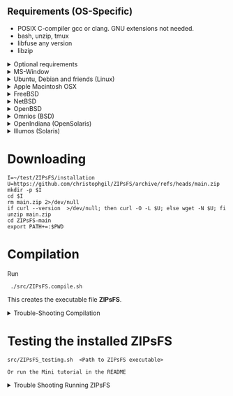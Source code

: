## Requirements (OS-Specific)

 - POSIX C-compiler gcc or clang. GNU extensions not needed.
 - bash, unzip, tmux
 - libfuse any version
 - libzip


<details><summary>Optional requirements</summary>

 - binutils       (Provides /usr/bin/addr2line, which is used for debugging.  Back-traces show location in source code)

ZIPsFS allows transparent on-the-fly file conversion which requires the following:

 - docker
 - tesseract-ocr-eng
 - imagemagick
 - poppler-utils
 - pdftotext
</details><!--- Optional -->

<details><summary>MS-Window</summary>


A ZIPsFS file system can be exported via SAMBA such and the file system can be visited with a Windows PC.
    ZIPsFS can`` also be installed on a Windows system in  WSL.

### Problem: Files that are not listed in the parent are not accessible

In Windows, network  files are generally not accessible when they are not listed in the parent folder.

This breaks the following ZIPsFS features:

 - Appending the suffix ***@SOURCE.TXT*** to a virtual file path forms a file telling the real physical  location.

 - Accessing Internet files as regular files




### Problems dynamically generating files with Windows executables

ZIPsFS can generate files dynamically. The virtual file content can be the output of a command.

This also works for Windows executables with the compatibility layer Wine.

However, we found the following problems:

 - Usually, ZIPsFS is started in a headless environment i. e. not from a desktop environment.
   Some Windows CLI programs require a graphical display.

   Workaround: A virtual  frame-buffer like ***xvfb*** and setting the DISPLAY environment variable accordingly


 - Some Windows command-line executables do not behave reliably when launched from another executable (here ZIPsFS).
   This issue stems from the  Windows Console API which is used in  CLI programs to implement progress reports.
   Like traditional  escape sequences, the Windows Console API allows free cursor positioning.

   Workaround:

   When the special symbol ***PLACEHOLDER_EXTERNAL_QUEUE*** is specified instead of a direct executable path, ZIPsFS:

    - Pushes the task details to a queue.
    - Waits for the result.

   The actual execution of these tasks is handled by the shell script ZIPsFS_autogen_queue.sh,
   which must be started manually by the user. This script polls the queue and performs the requested conversions or operations.
   Multiple instances of the script can run in parallel, allowing concurrent task handling.

</details><!--- Windows -->




<details><summary>Ubuntu, Debian and friends (Linux)</summary>

    apt-get update
    apt-get install fuse-zip   libfuse3-dev  libzip-dev  unzip lynx tmux
    addr2line -H || apt-get install binutils

    apt-get install gcc

or

    apt-get install clang
</details><!--- Ubuntu -->



<details><summary>Apple Macintosh OSX</summary>

Download and install MacPorts https://www.macports.org/
Download and install macFUSE https://osxfuse.github.io/

Open terminal and run:

    sudo port install libzip bindfs wget unzip tmux lynx

Load the kernel. Give the correct OSX version, here 15.

    sudo kextload /Library/Filesystems/macfuse.fs/Contents/Extensions/15/macfuse.kext && echo Success

An error box might pop up:

  The system extension required for mounting macFUSE volumes could not be loaded.  Please open the
  Security & Privacy System Preferences pane, go to the General preferences and allow loading system
  software from developer "Benjamin Fleischer". A restart might be required before the system
  extension can be loaded.
  Then try mounting the volume again.

Maybe you need to restart and try again.


To check whether fuse is working try bindfs it  is a simple FUSE file system.

    mkdir -p ~/mnt/test_bindfs
    bindfs -f ~ ~/mnt/test_bindfs

The -f option means that bindfs runs in foreground.
In another terminal check whether you see the content of the home directory at the mount point.

     ls ~/mnt/test_bindfs
</details><!--- MacOSX -->


<details><summary>FreeBSD</summary>

## Setup FUSE

Become root.

    pkg install fuse-zip unzip zip lynx tmux sysutils/fusefs-libs3 libzip bash wget

Check whether fuse file systems works as root. fuse-zip is a simple FUSE file system for testing.

    mkdir -p ~/mnt/test_fuse
    fuse-zip  <path-any-zip-file> ~/mnt/test_fuse

If it does not please check fuse kernel module

    kldstat

You shoud see a line with fusefs. If not

    kldload fusefs

To load it automatically on boot, add the line to /etc/rc.conf

    kldload fusefs
    kld_list="fusefs"

## Try FUSE as root

    mkdir -p ~/mnt/zip ~/test &&  zip -j ~/test/test.zip /etc/os-release &&  fuse-zip ~/test/test.zip ~/mnt/zip

The zip file is mounted here:

    ls ~/mnt/zip


## Allow FUSE for normal user

Now check whether fuse-zip  works if run as a normal user.
If not then run

    sysctl vfs.usermount=1
    echo vfs.usermount=1 >>  /etc/sysctl.conf
    pw groupadd fuse
    chgrp fuse /dev/fuse
    pw groupmod group -m <user-id>
</details><!--- FreeBSD -->



<details><summary>NetBSD</summary>

    pkg_add -u zip unzip libzip fuse-unionfs perfuse bash wget tmux lynx



## TroubleShooting

### Problem running as normal user.

Running ZIPsFS as root worked well.  Normally, ZIPsFS will not run as root unless the option -r is
given.  However, we could not run ZIPsFS as a normal user because of acceess failure for /dev/puffs.
We added the user to group wheel and did

    chmod go+rw /dev/puffs

without success.

Related:  https://minux.hu/mounting-webdav-under-netbsd-unprivileged-user

Please tell me your solutions to this problem.

### Problem finding shared libraries

Shared libs libzip and libfuse were not found.  This could be fixed with

   export LD_LIBRARY_PATH=$LD_LIBRARY_PATH:/usr/pkg/lib

</details><!--- NetBSD -->
<details>
<summary>OpenBSD</summary>

    pkg_add fuse-zip libzip
    pkg_add  rsync lynx
    pkg_info -Q    ## Search

</details><!--- OpenBSD -->

<details><summary>Omnios (BSD)</summary>

Omnios  is an Illumos distribution and a descendant of OpenSolaris

I was able to compile ZIPsFS.
However, it did not work.



    pkg install fuse libzip
    pkg install tmux
    clang || pkg install developer/clang-18 # You can specify any clang version here.


## Installing fuse
There seems to be no fuse package.

    pkg search fuse

This software provides FUSE. Please install it.
[Please install solaris-sparc-fuse](https://github.com/myaut/solaris-sparc-fuse)


## Prepare running ZIPsFS

    export PATH=$PATH:/local/illumos-sshfs-master/libfuse/:/local/illumos-sshfs-master/libfuse/amd64
    mkdir -p /usr/lib/fs/fuse
    cp /local/illumos-sshfs-master/libfuse/amd64/fusermount.bin /usr/lib/fs/fuse/
    echo user_allow_other >>/etc/fuse.conf

## For compilation use option -F

    ./src/ZIPsFS.compile.sh -F /local/illumos-sshfs-master/libfuse/proto/usr/lib/amd64/libfuse.so.2.7.1

## TroubleShooting


For me ZIPsFS started only as root.
I changed the permissions of /dev/fuse without success.
</details><!--- Omnios -->

<details><summary>OpenIndiana (OpenSolaris)</summary>

OpenIndiana is an Illumos distribution and a descendant of OpenSolaris


     pkg update
     pkg install tmux fuse libzip pkg:/metapackages/build-essential
     pkg install tmux fuse libzip build-essential

<!-- OpenSolaris -->
<!-- * https://artemis.sh/2022/03/07/pkgsrc-openindiana-illumos.html -->
<!-- * https://www.openindiana.org/packages/ -->
<!-- pkg publisher -->
<!-- To add a publisher to your system (requires privileges): -->
<!-- pkg set-publisher -g http://path/to/repo_uri publisher -->
<!--/var/pkg/cache -->
<!-- pkg set-property flush-content-cache-on-success True -->
<!-- https://github.com/jurikm/illumos-fusefs/raw/master/lib/libfuse-20100615.tgz -->
</details><!--- OpenIndiana -->

<details><summary>Illumos (Solaris)</summary>
  On  Solaris getting FUSE file systems to work seems tricky.
More work is needed to understand the permission. At least, ZIPsFS compiles.
</details><!--- Illumos -->





# Downloading

    I=~/test/ZIPsFS/installation
    U=https://github.com/christophgil/ZIPsFS/archive/refs/heads/main.zip
    mkdir -p $I
    cd $I
    rm main.zip 2>/dev/null
    if curl --version  >/dev/null; then curl -O -L $U; else wget -N $U; fi
    unzip main.zip
    cd ZIPsFS-main
    export PATH+=:$PWD

# Compilation

Run

     ./src/ZIPsFS.compile.sh

This creates the executable file **ZIPsFS**.

<details><summary>Trouble-Shooting Compilation</summary>


This is how the script works on different  operation systems.

There are several OS specific configurations which
are managed by the script ``ZIPsFS.compile.sh``:

 - The C header files of FUSE may not be found with standard compiler settings. The script has a list of possible locations and can extend the search path accordingly.
   Maybe you need to add the location of ``fuse.h`` of your system.

- The linker option ``-fuse3`` refers to ``libfuse3.so`` and ``-lzip`` stands for libzip. In particular the FUSE library may not be found with the default search path.
  The library files may be at different locations. The script has a list of possible places and adds those to the search path. Maybe, yours is not in the list.

- The C-libraries are slightly different in the UNIX systems. Features are detected by probing
  compilation of test code. See ``$HOME/tmp/ZIPsFS/compilation/``.  For example the ``struct
  dirent`` may or may not have a field ``d_type`` {DT_DIR (directories), DT_REG (regular files),
  ...}. This is detected by compiling test code.  The compiler option ``-DHAS_DIRENT_D_TYPE=1`` or
  ``-DHAS_DIRENT_D_TYPE=0`` sets the macro ``HAS_DIRENT_D_TYPE`` to 0 or 1 allowing for conditional
  compilation.


Quick guide to fix the problem:

 - Does the problem occur during compilation or linking?

 - Where are the files ``fuse.h`` and ``libfuseXXX.so`` on your system?   Note the extension is ``dylib`` rather than ``so`` on MacOSX.

 - Where are the files ``zip.h`` and ``libzip.so`` on your system?

 - Are the containing paths included in ``ZIPsFS.compile.sh``?

</details>

# Testing the installed ZIPsFS

    src/ZIPsFS_testing.sh  <Path to ZIPsFS executable>

    Or run the Mini tutorial in the README


<details><summary>Trouble Shooting Running ZIPsFS</summary>

For us  ZIPsFS  worked only  as **root** for Omnios, OpenBSD, FreeBSD.
Probably, this can be fixed with altering permissions of the FUSE device.

<details><summary>Check whether other  FUSE file systems</summary>

If ZIPsFS does not work you need to exclude general problem of the  FUSE system.

This can be done by testing another FUSE file system like **sshfs** or **fuse-zip** or **unionfs-fuse**.


<details><summary>Testing fuse-zip</summary>

Install fuse-zip. Ubuntu, Debian ...
    sudo apt get install fuse-zip


In the following, an empty folder is created which serves as mount point. Then a ZIP file is made and mounted with fuse-zip.
Finally, the files at the mount point are shown.


    mkdir -p ~/test/ZIPsFS/mnt
    zip --fifo  ~/test/ZIPsFS/test.zip  <(date)
    fuse-zip  ~/test/ZIPsFS/test.zip ~/test/ZIPsFS/mnt
    ls -R  ~/test/ZIPsFS/mnt
</details><!--- fuse-zip --><!--- -->


<details><summary>fuse-unionfs</summary>

Install fuse-unionfs.

The following will mount */etc* onto *~/mnt/test-unionfs*.
This test may be performed as a normal user or as **root**.

    m=~/mnt/test-unionfs/
    unionfs-fuse /etc=RO $m
    ls $m

</details><!--- fuse-unionfs -->

If those fail try as root.


</details><!--- Trouble Shooting Running ZIPsFS -->
